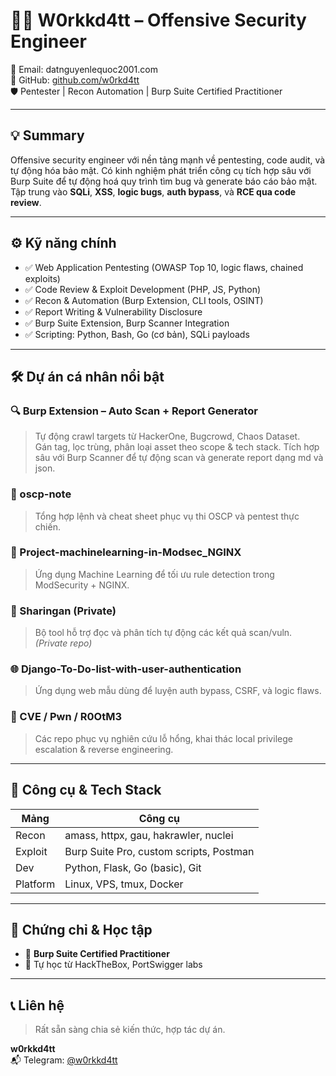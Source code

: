 # 🧑‍💻 W0rkkd4tt – Offensive Security Engineer

📧 Email: datnguyenlequoc2001.com  
🔗 GitHub: [github.com/w0rkd4tt](https://github.com/w0rkd4tt)  
🛡️ Pentester | Recon Automation | Burp Suite Certified Practitioner  

---

## 💡 Summary

Offensive security engineer với nền tảng mạnh về pentesting, code audit, và tự động hóa bảo mật. Có kinh nghiệm phát triển công cụ tích hợp sâu với Burp Suite để tự động hoá quy trình tìm bug và generate báo cáo bảo mật. Tập trung vào **SQLi**, **XSS**, **logic bugs**, **auth bypass**, và **RCE qua code review**.

---

## ⚙️ Kỹ năng chính

- ✅ Web Application Pentesting (OWASP Top 10, logic flaws, chained exploits)
- ✅ Code Review & Exploit Development (PHP, JS, Python)
- ✅ Recon & Automation (Burp Extension, CLI tools, OSINT)
- ✅ Report Writing & Vulnerability Disclosure
- ✅ Burp Suite Extension, Burp Scanner Integration
- ✅ Scripting: Python, Bash, Go (cơ bản), SQLi payloads

---

## 🛠️ Dự án cá nhân nổi bật

### 🔍 Burp Extension – Auto Scan + Report Generator
> Tự động crawl targets từ HackerOne, Bugcrowd, Chaos Dataset.  
> Gán tag, lọc trùng, phân loại asset theo scope & tech stack.
> Tích hợp sâu với Burp Scanner để tự động scan và generate report dạng md và json.

### 📓 oscp-note
> Tổng hợp lệnh và cheat sheet phục vụ thi OSCP và pentest thực chiến.

### 📡 Project-machinelearning-in-Modsec_NGINX
> Ứng dụng Machine Learning để tối ưu rule detection trong ModSecurity + NGINX.

### 🧿 Sharingan (Private)
> Bộ tool hỗ trợ đọc và phân tích tự động các kết quả scan/vuln. *(Private repo)*

### 🌐 Django-To-Do-list-with-user-authentication
> Ứng dụng web mẫu dùng để luyện auth bypass, CSRF, và logic flaws.

### 🔧 CVE / Pwn / R0OtM3
> Các repo phục vụ nghiên cứu lỗ hổng, khai thác local privilege escalation & reverse engineering.


---

## 🔧 Công cụ & Tech Stack

| Mảng     | Công cụ                                     |
|----------|---------------------------------------------|
| Recon    | amass, httpx, gau, hakrawler, nuclei        |
| Exploit  | Burp Suite Pro, custom scripts, Postman     |
| Dev      | Python, Flask, Go (basic), Git              |
| Platform | Linux, VPS, tmux, Docker                    |

---

## 📜 Chứng chỉ & Học tập

- 🎯 **Burp Suite Certified Practitioner**  
- 📖 Tự học từ HackTheBox, PortSwigger labs

---

## 📞 Liên hệ

> Rất sẵn sàng chia sẻ kiến thức, hợp tác dự án.

**w0rkkd4tt**  
📬 Telegram: [@w0rkkd4tt](https://t.me/w0rkkd4tt)
